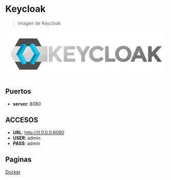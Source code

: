 # Keycloak

> Imagen de Keycloak

![alt text](docs/img/KeyCloak-1.png)

## Puertos

* **server**: 8080

## ACCESOS

* **URL**: http://0.0.0.0:8080
* **USER**: admin
* **PASS**: admin

## Paginas

[Docker](https://hub.docker.com/r/jboss/keycloak/)

